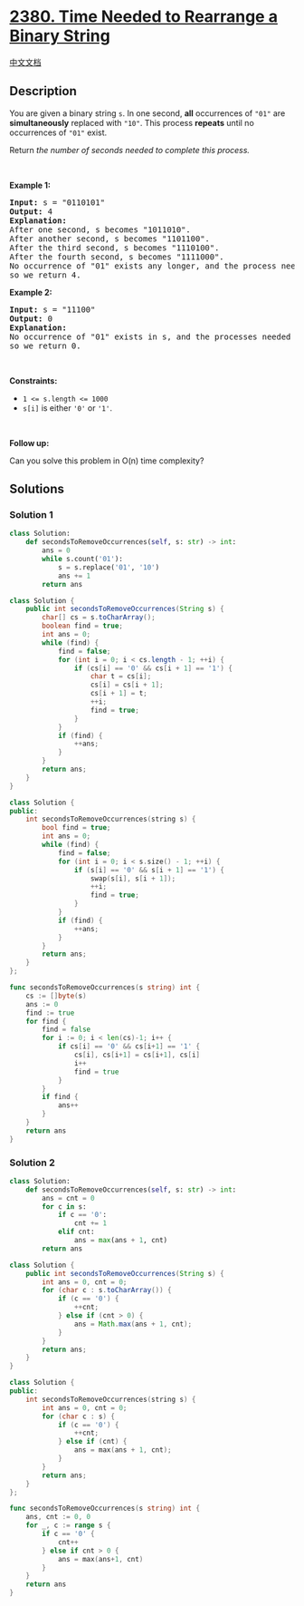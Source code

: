 # [2380. Time Needed to Rearrange a Binary String](https://leetcode.com/problems/time-needed-to-rearrange-a-binary-string)

[中文文档](/solution/2300-2399/2380.Time%20Needed%20to%20Rearrange%20a%20Binary%20String/README.md)

<!-- tags:String,Dynamic Programming,Simulation -->

<!-- difficulty:Medium -->

## Description

<p>You are given a binary string <code>s</code>. In one second, <strong>all</strong> occurrences of <code>&quot;01&quot;</code> are <strong>simultaneously</strong> replaced with <code>&quot;10&quot;</code>. This process <strong>repeats</strong> until no occurrences of <code>&quot;01&quot;</code> exist.</p>

<p>Return<em> the number of seconds needed to complete this process.</em></p>

<p>&nbsp;</p>
<p><strong class="example">Example 1:</strong></p>

<pre>
<strong>Input:</strong> s = &quot;0110101&quot;
<strong>Output:</strong> 4
<strong>Explanation:</strong> 
After one second, s becomes &quot;1011010&quot;.
After another second, s becomes &quot;1101100&quot;.
After the third second, s becomes &quot;1110100&quot;.
After the fourth second, s becomes &quot;1111000&quot;.
No occurrence of &quot;01&quot; exists any longer, and the process needed 4 seconds to complete,
so we return 4.
</pre>

<p><strong class="example">Example 2:</strong></p>

<pre>
<strong>Input:</strong> s = &quot;11100&quot;
<strong>Output:</strong> 0
<strong>Explanation:</strong>
No occurrence of &quot;01&quot; exists in s, and the processes needed 0 seconds to complete,
so we return 0.
</pre>

<p>&nbsp;</p>
<p><strong>Constraints:</strong></p>

<ul>
	<li><code>1 &lt;= s.length &lt;= 1000</code></li>
	<li><code>s[i]</code> is either <code>&#39;0&#39;</code> or <code>&#39;1&#39;</code>.</li>
</ul>

<p>&nbsp;</p>
<p><strong>Follow up:</strong></p>

<p>Can you solve this problem in O(n) time complexity?</p>

## Solutions

### Solution 1

<!-- tabs:start -->

```python
class Solution:
    def secondsToRemoveOccurrences(self, s: str) -> int:
        ans = 0
        while s.count('01'):
            s = s.replace('01', '10')
            ans += 1
        return ans
```

```java
class Solution {
    public int secondsToRemoveOccurrences(String s) {
        char[] cs = s.toCharArray();
        boolean find = true;
        int ans = 0;
        while (find) {
            find = false;
            for (int i = 0; i < cs.length - 1; ++i) {
                if (cs[i] == '0' && cs[i + 1] == '1') {
                    char t = cs[i];
                    cs[i] = cs[i + 1];
                    cs[i + 1] = t;
                    ++i;
                    find = true;
                }
            }
            if (find) {
                ++ans;
            }
        }
        return ans;
    }
}
```

```cpp
class Solution {
public:
    int secondsToRemoveOccurrences(string s) {
        bool find = true;
        int ans = 0;
        while (find) {
            find = false;
            for (int i = 0; i < s.size() - 1; ++i) {
                if (s[i] == '0' && s[i + 1] == '1') {
                    swap(s[i], s[i + 1]);
                    ++i;
                    find = true;
                }
            }
            if (find) {
                ++ans;
            }
        }
        return ans;
    }
};
```

```go
func secondsToRemoveOccurrences(s string) int {
	cs := []byte(s)
	ans := 0
	find := true
	for find {
		find = false
		for i := 0; i < len(cs)-1; i++ {
			if cs[i] == '0' && cs[i+1] == '1' {
				cs[i], cs[i+1] = cs[i+1], cs[i]
				i++
				find = true
			}
		}
		if find {
			ans++
		}
	}
	return ans
}
```

<!-- tabs:end -->

### Solution 2

<!-- tabs:start -->

```python
class Solution:
    def secondsToRemoveOccurrences(self, s: str) -> int:
        ans = cnt = 0
        for c in s:
            if c == '0':
                cnt += 1
            elif cnt:
                ans = max(ans + 1, cnt)
        return ans
```

```java
class Solution {
    public int secondsToRemoveOccurrences(String s) {
        int ans = 0, cnt = 0;
        for (char c : s.toCharArray()) {
            if (c == '0') {
                ++cnt;
            } else if (cnt > 0) {
                ans = Math.max(ans + 1, cnt);
            }
        }
        return ans;
    }
}
```

```cpp
class Solution {
public:
    int secondsToRemoveOccurrences(string s) {
        int ans = 0, cnt = 0;
        for (char c : s) {
            if (c == '0') {
                ++cnt;
            } else if (cnt) {
                ans = max(ans + 1, cnt);
            }
        }
        return ans;
    }
};
```

```go
func secondsToRemoveOccurrences(s string) int {
	ans, cnt := 0, 0
	for _, c := range s {
		if c == '0' {
			cnt++
		} else if cnt > 0 {
			ans = max(ans+1, cnt)
		}
	}
	return ans
}
```

<!-- tabs:end -->

<!-- end -->
